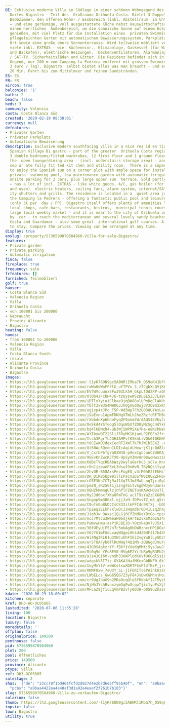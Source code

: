 ```yaml
---
DE: Exklusive moderne Villa in Südlage in einer schönen Wohngegend des spanischen
  Dorfes Bigastro - Teil des  Großraums Orihuela Costa. Bietet 3 Doppelzimmer - 2
  Badezimmer, den offenen Wohn- / Essbereich (inkl. Abstellraum  im Untergeschoss)
  - und eine geräumige, voll ausgestattete Küche nebst Hauswirtschaftsraum. Es gibt
  einen herrlichen  Außenbereich, um die spanische Sonne auf einem Eckgrundstück zu
  genießen, mit viel Platz für die Installation eines  privaten Swimmingpools, einen
  pflegeleichten Garten mit automatischem Bewässerungssystem, Parkplätze für 2 Autos  vor
  Ort sowie eine große obere Sonnenterrasse. Wird teilweise möbliert verkauft - hat
  viele inkl. EXTRAS - wie  Kücheneinr., Klimaanlage, Gaskessel (für Warmwasserbereitung
  und Backofen), elektrische Heizungen,  Deckenventilatoren, Alarmanlage, Internet
  / SAT-TV, Sicherheitsläden und Gitter. Die Residenz befindet sich in einer  ruhigen
  Gegend, nur 200 m vom Camping la Pedrera entfernt mit grossem Swimming Pool (nur
  3 euro / Tag). Bigastro  selbst bietet alles was man braucht - und es sind nur ca.
  20 Min. Fahrt bis zum Mittelmeer und feinen Sandstränden.
ES: ES
FR: FR
aircon: true
balconies: '1'
baths: 2
beach: false
beds: 3
community: Valencia
costa: Costa Blanca Süd
created: '2020-02-19 08:38:01'
currency: null
defeatures:
- Privater Garten
- Privater Parkplatz
- Automatische Bewässerung
description: Exclusive modern southfacing villa in a nice res id en tial area of the
  Spanish village Bi gastro - part of the greater  Orihuela Costa region. Offering
  3 double bedrooms/fitted wardrobes, (2 first floor and 1 ground floor) - 2 bathrooms,
  the  open lounge/dining area - (incl. understairs storage area) - and a good sized
  sep ar ate fully fit ted kit chen and utility room.  There is a superb outside space
  to enjoy the Spanish sun on a corner plot with ample space for installation of a
  private  swimming pool, low maintenance garden with automatic irrigation system,
  onsite parking for 2 cars, plus large upper sun  terrace. Sold partly furnished
  - has a lot of incl. EXTRAS - like white goods, A/C, gas boiler (for water heating
  and oven)  electric heaters, ceiling fans, alarm system, internet/SAT TV, se cur
  ity shutters and grills. The residence is located in a  quiet area just 200m to
  the Camping la Pedrera - offering a fantastic public pool and leisure facilities
  (only 3€ per  day / PP). Bigastro itself offers plenty of amenities like supermarkets,
  local shops, cafe-bars, restaurants, bistros,  municipal tennis courts and pool,
  large local weekly market - and it is near to the city of Orihuela and just 20 minutes
  by  car - to reach the mediterranean and several lovely sandy beaches of Orihuela
  Costa and Guardamar - also some great  international golf courses. A perfect place
  to stay. Compare the prices. Viewing can be arranged at any time.
display: true
enslug: /property/5736599870504960-Villa-for-sale-Bigastro/
features:
- Private garden
- Private parking
- Automatic irrigation
finca: false
fireplace: true
frequency: sale
frfeatures: []
furnished: Teilmöbliert
golf: true
hauser:
- Costa Blanca Süd
- Valencia Region
- Villa
- Orihuela Costa
- von 100001 bis 200000
- Gebraucht
- Provinz Alicante
- Bigastro
heating: false
homes:
- from 100001 to 200000
- Valencia Region
- Villa
- Costa Blanca South
- resale
- Alicante Province
- Orihuela Costa
- Bigastro
images:
- https://lh3.googleusercontent.com/-l1yK76ON9gc5ABWRlIMba7h_O59qK41bF8gY1a0mb_8Yutd2PACOJx-V7cG42IT-anweADhm0OeYDT7wPx5NA=w640-rj-e30-l100
- https://lh3.googleusercontent.com/rwWu8eWoFPrlG_ufTPVx_3_z7CgbXLQVjK6daq2kKLknaugTAvwnsDQLqKyhKZTxss257Edc67E5tJBbTgYknw=w640-rj-e30-l100
- https://lh3.googleusercontent.com/EV7WVcuunx5FwJ03Lk5H_GkpLfOdZXP-aQh_RZ6Oa8LfY4EwWNVSnyCQny2DqywhEhoYyehc35UxSHpQ0zk4SA=w640-rj-e30-l100
- https://lh3.googleusercontent.com/ml0b4JFcbH4J6-tzUyswW5zDL8ESZJ7La99T86P1OsIeLJW_YHmgrX9fN3ndxi8sVrUuYz9VMKzEbLAJ1nEQ=w640-rj-e30-l100
- https://lh3.googleusercontent.com/jDTlyYyiuiClbae9jqBW88ulUPmDgClAKHx3tXn-p3g_EqDW8RXNsworT4seMR3k5Lk0njy5-lQKwM5lwiwGwg=w640-rj-e30-l100
- https://lh3.googleusercontent.com/Yblt3x93S4M9DG3JhOgn6dOwj3V3O8mzxKXgS62UR4zZbSe9yQiGETDirlHo_fmwSbS74pzrl9lLpDiOoT-8=w640-rj-e30-l100
- https://lh3.googleusercontent.com/ogjxp4rJPo_T5P-Wd5Wp7Fh2UD38UYAtLeahQ9o-v2N4RTnaZu8LxKYzqNED_XS4j4-bD3c7axXXbULPG5jL=w640-rj-e30-l100
- https://lh3.googleusercontent.com/jVaEvnu1ApmFDKHqXTWLh2heZRzfcRFTHBqrtokEsDPZQkVbYy2fP4NKi_918Br8vorU3LMlTUugLOmNkCGP=w640-rj-e30-l100
- https://lh3.googleusercontent.com/rXbbdnXp6bnoFyqQF0anm7WrAAQS4EVbyCunX_f9nHNtRRMrK-MmklLWj2fVpLC7xuypih-oOO9GKe416Ybh=w640-rj-e30-l100
- https://lh3.googleusercontent.com/OeSkd4YSTeog5lOqoWSUfZD0yMcSgC4dYkkGb9dbbuu0oksd3_D2bjcpR1Od0xuAo7bK26CTJXTLIdjciIAd1A=w640-rj-e30-l100
- https://lh3.googleusercontent.com/bq4lKBNxh4-ub3Wj5WPMSXe7Ha-e8KchNe0Q2CknkaD8mcp1oZUYD1g1S1HgOE-vqnzkA05Kbkz2DO15dWX3=w640-rj-e30-l100
- https://lh3.googleusercontent.com/AYIbywBT22SliJ5RyMK1KjanLP2FBFo2frj47IawHBou_-muI54RAbImPGLWf0namKdhxSReVigs9248vkxkbA=w640-rj-e30-l100
- https://lh3.googleusercontent.com/IssA3PgrTLJGHJAMPvfKSkhLzVQk610KKH9y3P3pUQGMgcDa1qin4UOngyrYiiMMgHoYvqpJX4U4OlIsMPXM=w640-rj-e30-l100
- https://lh3.googleusercontent.com/Y8CEwKOJdgxCecRTIXWlTk7hJW1hZEXZ_-8YGoeFwO9S1FG10VT4CrXxFvx17wWnHg4yYAX5jE-FruKUyMfK=w640-rj-e30-l100
- https://lh3.googleusercontent.com/Ut50Wc5Qmdn1LDIcAqLdLHewrjK1jcQd8locEThxJwPpA_PAlrJUL2kfWyQ_gIb2yaeLeffp5k4bNFuJCcXw=w640-rj-e30-l100
- https://lh3.googleusercontent.com/V_CxrbP6fg7a0ZW48-p9nxCgnJunCZU6KAje7mWyEMWlz40ac5g-7Uy8LOOTRu4Tx8XoszlTL4_T31IKsvGJ3g=w640-rj-e30-l100
- https://lh3.googleusercontent.com/9GEvKnZwcKJTX0-HpSyXINv8n08wqHwxz1HYzT3zuPrJLnfq1m1VxtvVxEtKoaxCoTxFosbAD4gVciGsXis=w640-rj-e30-l100
- https://lh3.googleusercontent.com/K8BcTYqcRDAbWzyDwyTaOerku5_sC7w_KnqvAaqOmdzkshRCtL0t1OYUxfQ5DTvWbVEr6Ia_xaEs6d8GsFy3=w640-rj-e30-l100
- https://lh3.googleusercontent.com/rOn1jzeweP3eL3dsw19xWvN_T6yNQs1tyqPuo-J4MsdhiwKSCs9jtgJ73G6TfJdUWznX335P643qCtA6g4rI=w640-rj-e30-l100
- https://lh3.googleusercontent.com/2hvOR-B58AxsPecPugEQ_v3rM9hE2tEhHiTGjOZDKzLPNGGogWx3bzqhyfHUwbylFlPbNd6lGewMMdKN7-vw=w640-rj-e30-l100
- https://lh3.googleusercontent.com/DR_DiK8obp98xllIPsCXZ6SfW6zUUZZFHoe_Xe4tHHMb2HNCdt9j3N4abEPGFKoH6mzF1iLrW0afAWkDAmbHVQ=w640-rj-e30-l100
- https://lh3.googleusercontent.com/cO3E3Kn7CTj9aJ1Xq7SJmfMwU_nqTjci0pXU6eTpMqtxWBDqe-rQmNSp9btGd0-MTMvRXTD6qXnqYYaazJ3W=w640-rj-e30-l100
- https://lh3.googleusercontent.com/pmsN_sR256l1jzzng4SitvSgbWJy6n3anse6PMg3FiDfq3Q1U5jdTaogBs9Eg9rbcZv2tAQM93K6Z0rv_oUgig=w640-rj-e30-l100
- https://lh3.googleusercontent.com/OQHZkNmngUlzjnhflFZNETusKA9cHD2sTi_i2LB1X9L4KWWJTyKMgZcmumAX8mWSU7x3fPR6RKQt3rTTkiiwiA=w640-rj-e30-l100
- https://lh3.googleusercontent.com/HyJJd0oxfXKaOFmTnG_aclT9sYa2zCXG8MgPnpGA2D9IxDJmJayS1RRI2jGac5rmeBNjqd5E8wMucjpm1hI=w640-rj-e30-l100
- https://lh3.googleusercontent.com/Gngop9m3B6xl_ojjJxH-fDPvvTZ_m3_q5r4e8fcGXxCfLsybAskSuKyb4HEWmKRVKcUBex1A-3RyW97hYpWV=w640-rj-e30-l100
- https://lh3.googleusercontent.com/C0ufmGaBkDJCsCX33ilkFFC4n9RfXj_-bODfdP2aiwF0AD9rki8nzqIipZCYjKtEX0hu8iQAA491xaXoIOMu=w640-rj-e30-l100
- https://lh3.googleusercontent.com/TpZeqiELkh7KlwOcJJHqmdbrGD4ILzqZPagBNEEClRm_BH0cV7gbW60rQ6A22JqlzHFBZ5UnR73BnI2gCIAmxw=w640-rj-e30-l100
- https://lh3.googleusercontent.com/JighJw_OWxsj1QLGj0CfZNdUeYBtGo-tpsdY5KFqSWYQsPD77ZtpDa7vebuleh62HxcFvtmHO_TSlH1xrs0=w640-rj-e30-l100
- https://lh3.googleusercontent.com/mcJ7MYcu3WeeaH96djkHrtEZvkSM3GzGJ4crKeAL-mvkqxGWFucp7B_dt90biFT5_XtYH2xjFtoQphAJwjCPCg=w640-rj-e30-l100
- https://lh3.googleusercontent.com/PwmvwHmu-asPjRJBEJD-YOzxkaQv7vJ5Xi1itVu0zXziWLSh5s-lL8IHIS94SzQxeLxiYetCbNxtD2yziUSbMw=w640-rj-e30-l100
- https://lh3.googleusercontent.com/30fUEyUjF52n7c5mUAg0bDWRznxrHP1DOxVn0jRaW5llgq0iufix856xtMdAVQv-ZM0WwL_rSfY2dv2EU647=w640-rj-e30-l100
- https://lh3.googleusercontent.com/VOJYG1mFGdLxaqWQgmi0h4d4Z0dFJ17b44VbR_QizxF8xXCeRQYN1s6uawjUZfQzseI6Ryp8NwRW2EyVmPA=w640-rj-e30-l100
- https://lh3.googleusercontent.com/Wi4Ng3RLH1u3XNCuUhFIEi2vgYwDlLyGDz9-Rcc2GwwNZQVodlI9uyFuA6atbl2b2X5_53qYcNwmhPPhoriczA=w640-rj-e30-l100
- https://lh3.googleusercontent.com/er5TUAFyb0TlRuWHq74Q1Mh-zOBGgdJmuFgbHbsVhLSe5s5ssx2oWK4lcL0acoEO5UCbYSp6NuhRWqmr5FkU=w640-rj-e30-l100
- https://lh3.googleusercontent.com/43GRSAgkzrYf-fB6YjVUedgMMtj5ysJwwJjSvVX6lEpUsBpQuX3uHEvXu55WWf_E3gIIPM9sohTMlyNtNE8i=w640-rj-e30-l100
- https://lh3.googleusercontent.com/0t0q9d-YFu8EV0-MVq6E2YrfURp9gR3Eb2yuEc_HlyjO5PbqtUKRB0_PPpZugyk4U4k3YtRsAYLEz-hh0BpI=w640-rj-e30-l100
- https://lh3.googleusercontent.com/9Js4JOIbM-Vn9h330NPl8dKHVfU6Gql5siRdzFqp1slQa3KVWRm12vHgzt7Vr3HFwHiVG5m-miJuYLL-FC9I=w640-rj-e30-l100
- https://lh3.googleusercontent.com/wdgskV5I7iz-OYAKAlHafMKexGbBKF0_6kI3xwb8A5ldw_KN2n9kW8MCz-raOMsYl_HYamJ5oQbwXcPYF2E=w640-rj-e30-l100
- https://lh3.googleusercontent.com/IoyMmYtV-xwWCelswXDRTFSsPl3fKxP_jrsIsvprdjN_kc0Aa2u7isUan_5nk4m7MoRn75akkHa9vRqF4QAr=w640-rj-e30-l100
- https://lh3.googleusercontent.com/0NMF8xw_7eU3Y_SL-j1FERITc6PAinkKzEHP7OIPONIAKipbkxfAF2f3jyAMCjaaHwuuPB1Pqmya3QxEoNs=w640-rj-e30-l100
- https://lh3.googleusercontent.com/LWbELcs_GwG65QG7Z3yF84JsEwKGMhnjHo3k4G5e-uPGuqZXwkN0Ff2IauAG0d5sT6b43_GjqxGwsHLu_P_lCA=w640-rj-e30-l100
- https://lh3.googleusercontent.com/cr9UgJbuG9n2MRa9cqQle5FRdbAfI2TMyzbHebx-RQG3GH-s38pEFS6LLm5bnt2piRYux9dimX73QfhnuZFF=w640-rj-e30-l100
- https://lh3.googleusercontent.com/NjHhJYchBvnxzymGqEwOcqwTjic1yuPsXjDcGIzRiXxhU1AJsehJAEY3Sc-OLewLAha6uMbVjSmp8JdD1Qj5=w640-rj-e30-l100
- https://lh3.googleusercontent.com/MFcaZ9jfiuLqVmPB2vTy0O3H-p0S9uZhas8fSEM2qOeUDzOF4HGYIB7_Z832_2MvaA9YBDof-QItDKbAYCE=w640-rj-e30-l100
kdate: '2020-06-29 18:00:02'
kitchen: separate
kref: DH3-AO-OC05805
lastedited: '2020-07-06 11:35:28'
living: 100
location: Bigastro
luxury: false
moredetails: ''
offplan: false
originalprice: 149500
penthouse: false
pid: 5736599870504960
plot: 200
pool: öffentliches
price: 149500
province: Alicante
ptype: Villa
ref: DH3-OC05805
salestage: 2
shas: '{"de": "23cc78f1bd464fcfd2d927d4e2b7d6e5ff95b40f", "en": "a9baa4422ea4e40af3d1a92e4eaef2f261b7b103",
  "pcbs": "a9baa4422ea4e40af3d1a92e4eaef2f261b7b103"}'
slug: 5736599870504960-Villa-zu-verkaufen-Bigastro/
solarium: false
thumb: https://lh3.googleusercontent.com/-l1yK76ON9gc5ABWRlIMba7h_O59qK41bF8gY1a0mb_8Yutd2PACOJx-V7cG42IT-anweADhm0OeYDT7wPx5NA=w400-h240-n-rj-e30-l100
topsix: false
town: Bigastro
utility: true
---
```

